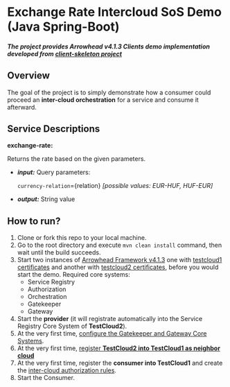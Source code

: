 # Exchange Rate Intercloud SoS Demo (Java Spring-Boot)
##### The project provides Arrowhead v4.1.3 Clients demo implementation developed from [client-skeleton project](https://github.com/arrowhead-f/client-skeleton-java-spring)

## Overview
The goal of the project is to simply demonstrate how a consumer could proceed an **inter-cloud orchestration** for a service and consume it afterward.

## Service Descriptions
**exchange-rate:**

Returns the rate based on the given parameters.
* ***input:*** Query parameters: 

  `currency-relation`={relation} *[possible values: EUR-HUF, HUF-EUR]*
 
* ***output:*** String value

## How to run?
1. Clone or fork this repo to your local machine.
2. Go to the root directory and execute `mvn clean install` command, then wait until the build succeeds.
3. Start two instances of [Arrowhead Framework v4.1.3](https://github.com/arrowhead-f/core-java-spring) one with [testcloud1 certificates](https://github.com/arrowhead-f/core-java-spring/tree/master/certificates/testcloud1) and another with [testcloud2 certificates](https://github.com/arrowhead-f/core-java-spring/tree/master/certificates/testcloud2), before you would start the demo.
   Required core systems:
   * Service Registry
   * Authorization
   * Orchestration
   * Gatekeeper
   * Gateway
4. Start the **provider** (it will registrate automatically into the Service Registry Core System of **TestCloud2**).
5. At the very first time, [configure the Gatekeeper and Gateway Core Systems](https://github.com/arrowhead-f/core-java-spring/blob/master/documentation/gatekeeper/GatekeeperSetup.md).
6. At the very first time, [register **TestCloud2 into TestCloud1 as neighbor cloud**](https://github.com/arrowhead-f/core-java-spring#gatekeeper_endpoints_register_clouds)
7. At the very first time, register the **consumer into TestCloud1** and create the [inter-cloud authorization rules](https://github.com/arrowhead-f/core-java-spring#authorization_endpoints_post_intercloud).
8. Start the Consumer.
